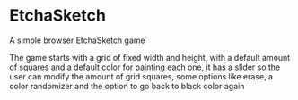 # EtchaSketch
A simple browser EtchaSketch game

The game starts with a grid of fixed width and height, with a default amount of squares and a default color for painting each one, it has a slider so the user can modify the amount of grid squares, some options like erase, a color randomizer and the option to go back to black color again
